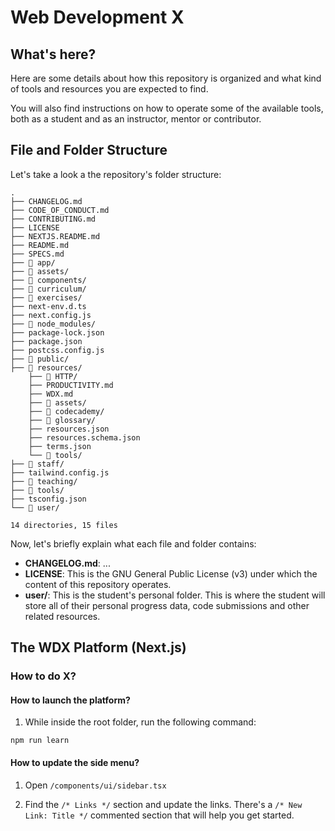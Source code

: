 # Web Development X 

## What's here?

Here are some details about how this repository is organized and what kind of tools and resources you are expected to find.

You will also find instructions on how to operate some of the available tools, both as a student and as an instructor, mentor or contributor.

## File and Folder Structure

Let's take a look a the repository's folder structure:

```
.
├── CHANGELOG.md
├── CODE_OF_CONDUCT.md
├── CONTRIBUTING.md
├── LICENSE
├── NEXTJS.README.md
├── README.md
├── SPECS.md
├── 📂 app/
├── 📂 assets/
├── 📂 components/
├── 📂 curriculum/
├── 📂 exercises/
├── next-env.d.ts
├── next.config.js
├── 📂 node_modules/
├── package-lock.json
├── package.json
├── postcss.config.js
├── 📂 public/
├── 📂 resources/
    ├── 📂 HTTP/
    ├── PRODUCTIVITY.md
    ├── WDX.md
    ├── 📂 assets/
    ├── 📂 codecademy/
    ├── 📂 glossary/
    ├── resources.json
    ├── resources.schema.json
    ├── terms.json
    └── 📂 tools/
├── 📂 staff/
├── tailwind.config.js
├── 📂 teaching/
├── 📂 tools/
├── tsconfig.json
└── 📂 user/

14 directories, 15 files
```

Now, let's briefly explain what each file and folder contains:

- **CHANGELOG.md**:
...
- **LICENSE**: This is the GNU General Public License (v3) under which the content of this repository operates.
- **user/**: This is the student's personal folder. This is where the student will store all of their personal progress data, code submissions and other related resources.

## The WDX Platform (Next.js)

### How to do X?

#### How to launch the platform?

  1) While inside the root folder, run the following command:

  `npm run learn`

#### How to update the side menu?

  1) Open `/components/ui/sidebar.tsx`

  2) Find the `/* Links */` section and update the links. There's a `/* New Link: Title */` commented section that will help you get started.
